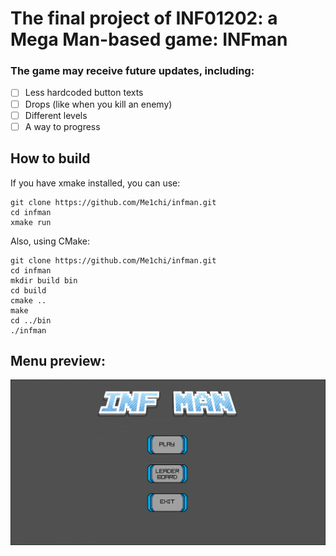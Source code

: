 # The final project of INF01202: a Mega Man-based game: INFman

### The game may receive future updates, including:
- [ ] Less hardcoded button texts
- [ ] Drops (like when you kill an enemy)
- [ ] Different levels
- [ ] A way to progress

## How to build

If you have xmake installed, you can use:

    git clone https://github.com/Me1chi/infman.git
    cd infman
    xmake run


Also, using CMake:

    git clone https://github.com/Me1chi/infman.git
    cd infman
    mkdir build bin
    cd build
    cmake ..
    make
    cd ../bin
    ./infman

## Menu preview:
![Game menu](resources/preview/preview.png)
